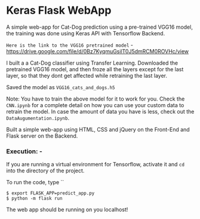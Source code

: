 # Keras Flask WebApp

A simple web-app for Cat-Dog prediction using a pre-trained VGG16 model, the training was done using Keras API with Tensorflow
Backend.

`Here is the link to the VGG16 pretrained model` - https://drive.google.com/file/d/0Bz7KyqmuGsilT0J5dmRCM0ROVHc/view 

I built a a Cat-Dog classifier using Transfer Learning.
Downloaded the pretrained VGG16 model, and then froze all the layers except for the last layer, so that they dont 
get affected while retraining the last layer.

Saved the model as `VGG16_cats_and_dogs.h5` 

Note: You have to train the above model for it to work for you. Check the `CNN.ipynb` for a complete detail on how
      you can use your custom data to retrain the model. In case the amount of data you have is less, check out the
      `DataAugumentation.ipynb`.

Built a simple web-app using HTML, CSS and jQuery on the Front-End and Flask server on the Backend.

### Execution: -

If you are running a virtual environment for Tensorflow, activate it and `cd` into the directory of the project.

To run the code, type ``

```
$ export FLASK_APP=predict_app.py
$ python -m flask run
```

The web app should be running on you localhost!
